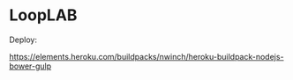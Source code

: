 # LoopLAB

Deploy:

https://elements.heroku.com/buildpacks/nwinch/heroku-buildpack-nodejs-bower-gulp